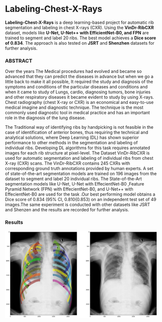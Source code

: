 # Labeling-Chest-X-Rays

**Labeling-Chest-X-Rays** is a deep learning-based project for automatic rib segmentation and labeling in chest X-rays (CXR). Using the **VinDr-RibCXR** dataset, models like **U-Net, U-Net++ with EfficientNet-B0, and FPN** are trained to segment and label 20 ribs. The best model achieves a **Dice score of 0.834**. The approach is also tested on **JSRT** and **Shenzhen** datasets for further analysis. 

### ABSTRACT 

Over the years The Medical procedures had evolved and became so advanced that they can predict the diseases in advance but when we go a little back to make it all possible, It required the study and diagnosis of the symptoms and conditions of the particular diseases and conditions and when it came to study of Lungs, cardio, diagnosing tumors, bone injuries and other respiratory diseases it became evident to study by using X-rays. Chest radiography (chest X-ray or CXR) is an economical and easy-to-use medical imagine and diagnostic technique. The technique is the most commonly used diagnostic tool in medical practice and has an important role in the diagnosis of the lung disease.

The Traditional way of identifying ribs by handpicking is not feasible in the case of identification of anterior bones, thus requiring the technical and analytical solutions, where Deep Learning (DL) has shown superior performance to other methods in the segmentation and labeling of individual ribs. Developing DL algorithms for this task requires annotated images for each rib structure at pixel-level. The Dataset VinDr-RibCXR is used for automatic segmentation and labeling of individual ribs from chest X-ray (CXR) scans. The VinDr-RibCXR contains 245 CXRs with corresponding ground truth annotations provided by human experts. A set of state-of-the-art segmentation models are trained on 196 images from the dataset to segment and label 20 individual ribs. The State-of-the-Art segmentation models like U-Net, U-Net with EffecientNet-B0 ,Feature Pyramid Network (FPN) with EffecientNet-B0, and U-Net++ with EffecientNet-B0 are used for the task .Our best performing model obtains a Dice score of 0.834 (95% CI, 0.810{0.853) on an independent test set of 49 images.The same experiment is conducted with other datasets like JSRT and Shenzen and  the results are recorded for further analysis. 

### Results
![RIBS Segmented Output ](Figures/CXR-Visualizer.png)
